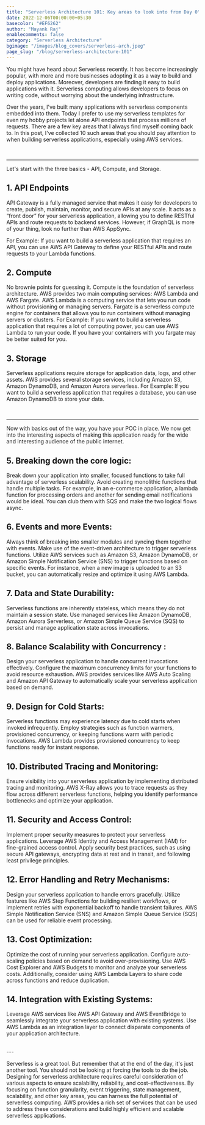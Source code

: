 ```yaml
---
title: "Serverless Architecture 101: Key areas to look into from Day 0"
date: 2022-12-06T00:00:00+05:30
basecolor: "#EF6262"
author: "Mayank Raj"
enablecomments: false
category: "Serverless Architecture"
bgimage: "/images/blog_covers/serverless-arch.jpeg"
page_slug: "/blog/serverless-architecture-101"
---
```


You might have heard about Serverless recently. It has become increasingly popular, with more and more businesses adopting it as a way to build and deploy applications. Moreover, developers are finding it easy to build applications with it. Serverless computing allows developers to focus on writing code, without worrying about the underlying infrastructure. 

Over the years, I've built many applications with serverless components embedded into them. Today I prefer to use my serverless templates for even my hobby projects let alone API endpoints that process millions of requests. There are a few key areas that I always find myself coming back to. In this post, I've collected 10 such areas that you should pay attention to when building serverless applications, especially using AWS services.

<br/>

---

Let's start with the three basics - API, Compute, and Storage.
## 1. API Endpoints
API Gateway is a fully managed service that makes it easy for developers to create, publish, maintain, monitor, and secure APIs at any scale. It acts as a “front door” for your serverless application, allowing you to define RESTful APIs and route requests to backend services. However, if GraphQL is more of your thing, look no further than AWS AppSync.

For Example: If you want to build a serverless application that requires an API, you can use AWS API Gateway to define your RESTful APIs and route requests to your Lambda functions.

## 2. Compute
No brownie points for guessing it. Compute is the foundation of serverless architecture. AWS provides two main computing services: AWS Lambda and AWS Fargate. AWS Lambda is a computing service that lets you run code without provisioning or managing servers. Fargate is a serverless compute engine for containers that allows you to run containers without managing servers or clusters.
For Example: If you want to build a serverless application that requires a lot of computing power, you can use AWS Lambda to run your code. If you have your containers with you fargate may be better suited for you.

## 3. Storage
Serverless applications require storage for application data, logs, and other assets. AWS provides several storage services, including Amazon S3, Amazon DynamoDB, and Amazon Aurora serverless.
For Example: If you want to build a serverless application that requires a database, you can use Amazon DynamoDB to store your data.


<br/>

---

Now with basics out of the way, you have your POC in place. We now get into the interesting aspects of making this application ready for the wide and interesting audience of the public internet.


## 5. Breaking down the core logic:
Break down your application into smaller, focused functions to take full advantage of serverless scalability. Avoid creating monolithic functions that handle multiple tasks.
For example, in an e-commerce application, a lambda function for processing orders and another for sending email notifications would be ideal. You can club them with SQS and make the two logical flows async.


## 6. Events and more Events:
Always think of breaking into smaller modules and syncing them together with events. Make use of the event-driven architecture to trigger serverless functions. Utilize AWS services such as Amazon S3, Amazon DynamoDB, or Amazon Simple Notification Service (SNS) to trigger functions based on specific events.
For instance, when a new image is uploaded to an S3 bucket, you can automatically resize and optimize it using AWS Lambda.


## 7. Data and State Durability:
Serverless functions are inherently stateless, which means they do not maintain a session state. Use managed services like Amazon DynamoDB, Amazon Aurora Serverless, or Amazon Simple Queue Service (SQS) to persist and manage application state across invocations.


## 8. Balance Scalability with Concurrency :
Design your serverless application to handle concurrent invocations effectively. Configure the maximum concurrency limits for your functions to avoid resource exhaustion. AWS provides services like AWS Auto Scaling and Amazon API Gateway to automatically scale your serverless application based on demand.


## 9. Design for Cold Starts:
Serverless functions may experience latency due to cold starts when invoked infrequently. Employ strategies such as function warmers, provisioned concurrency, or keeping functions warm with periodic invocations. AWS Lambda provides provisioned concurrency to keep functions ready for instant response.


## 10. Distributed Tracing and Monitoring:
Ensure visibility into your serverless application by implementing distributed tracing and monitoring. AWS X-Ray allows you to trace requests as they flow across different serverless functions, helping you identify performance bottlenecks and optimize your application.


## 11. Security and Access Control:
Implement proper security measures to protect your serverless applications. Leverage AWS Identity and Access Management (IAM) for fine-grained access control. Apply security best practices, such as using secure API gateways, encrypting data at rest and in transit, and following least privilege principles.


## 12. Error Handling and Retry Mechanisms:
Design your serverless application to handle errors gracefully. Utilize features like AWS Step Functions for building resilient workflows, or implement retries with exponential backoff to handle transient failures. AWS Simple Notification Service (SNS) and Amazon Simple Queue Service (SQS) can be used for reliable event processing.

## 13. Cost Optimization:
Optimize the cost of running your serverless application. Configure auto-scaling policies based on demand to avoid over-provisioning. Use AWS Cost Explorer and AWS Budgets to monitor and analyze your serverless costs. Additionally, consider using AWS Lambda Layers to share code across functions and reduce duplication.


## 14. Integration with Existing Systems:
Leverage AWS services like AWS API Gateway and AWS EventBridge to seamlessly integrate your serverless application with existing systems. Use AWS Lambda as an integration layer to connect disparate components of your application architecture.


<br/>
---

Serverless is a great tool. But remember that at the end of the day, it's just another tool. You should not be looking at forcing the tools to do the job. Designing for serverless architecture requires careful consideration of various aspects to ensure scalability, reliability, and cost-effectiveness. By focusing on function granularity, event triggering, state management, scalability, and other key areas, you can harness the full potential of serverless computing. AWS provides a rich set of services that can be used to address these considerations and build highly efficient and scalable serverless applications.
